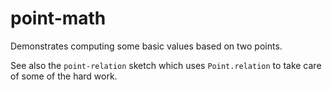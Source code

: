 # point-math

Demonstrates computing some basic values based on two points.

See also the `point-relation` sketch which uses `Point.relation` to take care of some of the hard work.
